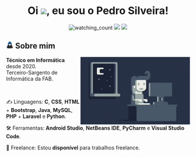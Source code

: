 <div align="center">
  <h1>Oi <picture><img src = "https://i.imgur.com/QC52zc6.gif" width = 30px></picture>, eu sou o Pedro Silveira!</h1>
  <img src="https://komarev.com/ghpvc/?username=Pedro-Silveira&color=2D384C" alt="watching_count" />
  <img src="https://img.shields.io/badge/Focus-WEB & Mobile-2D384C" />
  <img src="https://img.shields.io/badge/Languages-Portuguese & English-2D384C" />
</div>

## <picture><img src = "https://github.com/0xAbdulKhalid/0xAbdulKhalid/raw/main/assets/mdImages/about_me.gif" width = 20px></picture> **Sobre mim**
<picture><img alt="Night Coding" src="https://raw.githubusercontent.com/AVS1508/AVS1508/master/assets/Night-Coding.gif" align="right"/></picture>
<p align="left"> 
  <strong>Técnico em Informática</strong> desde 2020.<br>
  Terceiro-Sargento de Informática da FAB.
</p>
<br>
<p align="left"> 
  ✍️ Linguagens: <strong>C</strong>, <strong>CSS</strong>, <strong>HTML</strong> + <strong>Bootstrap</strong>, <strong>Java</strong>, <strong>MySQL</strong>, <strong>PHP</strong> + <strong>Laravel</strong> e <strong>Python</strong>.
</p>
<p align="left"> 
  🛠 Ferramentas: <strong>Android Studio</strong>, <strong>NetBeans IDE</strong>, <strong>PyCharm</strong> e <strong>Visual Studio Code</strong>.
</p>
<p align="left"> 
  🤝 Freelance: Estou <strong>disponível</strong> para trabalhos freelance.
</p>
